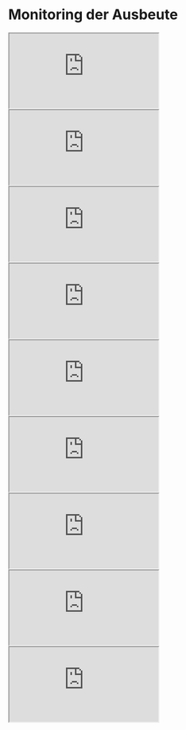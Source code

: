 <!--
@style
.flex-container {
    display: flex;
    flex-wrap: wrap; /* Allows the items to wrap as needed */
    align-items: stretch;
}

.flex-child,
.flex-child-1 { flex: 1; }
.flex-child-2 { flex: 2; }
.flex-child-3 { flex: 3; }
.flex-child-4 { flex: 4; }
.flex-child-5 { flex: 5; }
.flex-child-6 { flex: 6; }
.flex-child-7 { flex: 7; }
.flex-child-8 { flex: 8; }

.flex-child,
.flex-child-1,
.flex-child-2,
.flex-child-3,
.flex-child-4,
.flex-child-5,
.flex-child-6,
.flex-child-7,
.flex-child-8 {
    min-width: 400px;
    min-height: 240px;
}

@media (max-width: 600px) {
    .flex-child,
    .flex-child-1,
    .flex-child-2,
    .flex-child-3,
    .flex-child-4,
    .flex-child-5,
    .flex-child-6,
    .flex-child-7,
    .flex-child-8 {
        flex: 100%; /* Makes the child divs take up the full width on slim devices */
        margin-right: 0; /* Removes the right margin */
    }
}
@end
-->

# Monitoring der Ausbeute 

<div class="flex-container">

<iframe
  id="inlineFrameExample"
  title="Inline Frame Example"
  class="flex-child"
  src="https://thingspeak.com/channels/2610843/charts/1?bgcolor=%23ffffff&color=%23d62020&dynamic=true&results=60&type=line&update=15">
</iframe>

<iframe
  id="inlineFrameExample"
  title="Inline Frame Example"
  class="flex-child"
  src="https://thingspeak.com/channels/2610861/charts/1?bgcolor=%23ffffff&color=%23d62020&dynamic=true&results=60&type=line&update=15">
</iframe>

<iframe
  id="inlineFrameExample"
  title="Inline Frame Example"
  class="flex-child"
  src="https://thingspeak.com/channels/2612475/charts/1?bgcolor=%23ffffff&color=%23d62020&dynamic=true&results=60&type=line&update=15">
</iframe>

<iframe
  id="inlineFrameExample"
  title="Inline Frame Example"
  class="flex-child"
  src="https://thingspeak.com/channels/2612481/charts/1?bgcolor=%23ffffff&color=%23d62020&dynamic=true&results=60&type=line&update=15">
</iframe>

<iframe
  id="inlineFrameExample"
  title="Inline Frame Example"
  class="flex-child"
  src="https://thingspeak.com/channels/2612527/charts/1?bgcolor=%23ffffff&color=%23d62020&dynamic=true&results=60&type=line&update=15">
</iframe>

<iframe
  id="inlineFrameExample"
  title="Inline Frame Example"
  class="flex-child"
  src="https://thingspeak.com/channels/2612537/charts/1?bgcolor=%23ffffff&color=%23d62020&dynamic=true&results=60&type=line&update=15">
</iframe>

<iframe
  id="inlineFrameExample"
  title="Inline Frame Example"
  class="flex-child"
  src="https://thingspeak.com/channels/2612543/charts/1?bgcolor=%23ffffff&color=%23d62020&dynamic=true&results=60&type=line&update=15">
</iframe>

<iframe
  id="inlineFrameExample"
  title="Inline Frame Example"
  class="flex-child"
  src="https://thingspeak.com/channels/2612552/charts/1?bgcolor=%23ffffff&color=%23d62020&dynamic=true&results=60&type=line&update=15">
</iframe>

<iframe
  id="inlineFrameExample"
  title="Inline Frame Example"
  class="flex-child"
  src="https://thingspeak.com/channels/2612665/charts/1?bgcolor=%23ffffff&color=%23d62020&dynamic=true&results=60&type=line&update=15">
</iframe>

</div>

